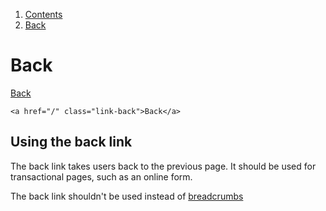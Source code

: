 <div class="breadcrumbs">
  <ol>
    <li><a href="/docs/core/contents">Contents</a></li>
    <li><a href="#">Back</a></li>
  </ol>
</div>

# Back

<a href="/" class="link-back">Back</a>

    <a href="/" class="link-back">Back</a>

## Using the back link

The back link takes users back to the previous page. It should be used for transactional pages, such as an online form.

The back link shouldn't be used instead of <a href="/docs/core/components/breadcrumbs">breadcrumbs</a>
